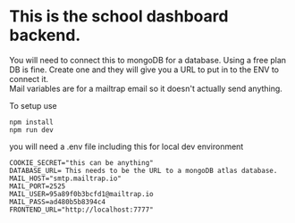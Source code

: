 # This is the school dashboard backend.  
You will need to connect this to mongoDB for a database.  Using a free plan DB is fine.  Create one and they will give you a URL to put in to the ENV to connect it.  
Mail variables are for a mailtrap email so it doesn't actually send anything.  

To setup use 
```
npm install 
npm run dev 
```

you will need a .env file including this for local dev environment
```
COOKIE_SECRET="this can be anything"
DATABASE_URL= This needs to be the URL to a mongoDB atlas database.  
MAIL_HOST="smtp.mailtrap.io"
MAIL_PORT=2525
MAIL_USER=95a89f0b3bcfd1@mailtrap.io
MAIL_PASS=ad480b5b8394c4
FRONTEND_URL="http://localhost:7777"
```